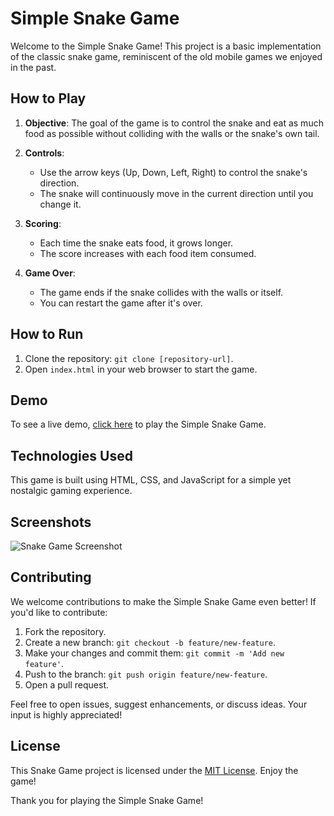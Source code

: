 # Simple Snake Game

Welcome to the Simple Snake Game! This project is a basic implementation of the classic snake game, reminiscent of the old mobile games we enjoyed in the past.

## How to Play

1. **Objective**: The goal of the game is to control the snake and eat as much food as possible without colliding with the walls or the snake's own tail.

2. **Controls**:
   - Use the arrow keys (Up, Down, Left, Right) to control the snake's direction.
   - The snake will continuously move in the current direction until you change it.

3. **Scoring**:
   - Each time the snake eats food, it grows longer.
   - The score increases with each food item consumed.

4. **Game Over**:
   - The game ends if the snake collides with the walls or itself.
   - You can restart the game after it's over.

## How to Run

1. Clone the repository: `git clone [repository-url]`.
2. Open `index.html` in your web browser to start the game.

## Demo

To see a live demo, [click here](#) to play the Simple Snake Game.

## Technologies Used

This game is built using HTML, CSS, and JavaScript for a simple yet nostalgic gaming experience.

## Screenshots

![Snake Game Screenshot](screenshots/snake-game.png)

## Contributing

We welcome contributions to make the Simple Snake Game even better! If you'd like to contribute:

1. Fork the repository.
2. Create a new branch: `git checkout -b feature/new-feature`.
3. Make your changes and commit them: `git commit -m 'Add new feature'`.
4. Push to the branch: `git push origin feature/new-feature`.
5. Open a pull request.

Feel free to open issues, suggest enhancements, or discuss ideas. Your input is highly appreciated!

## License

This Snake Game project is licensed under the [MIT License](LICENSE). Enjoy the game!

Thank you for playing the Simple Snake Game!
